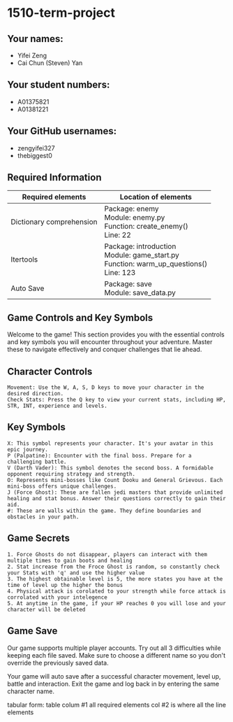 # 1510-term-project

## Your names:

- Yifei Zeng
- Cai Chun (Steven) Yan

## Your student numbers:

- A01375821
- A01381221

## Your GitHub usernames:

- zengyifei327
- thebiggest0

## Required Information

| Required elements        | Location of elements                                                                              |
|--------------------------|---------------------------------------------------------------------------------------------------|
| Dictionary comprehension | Package: enemy<br/>Module: enemy.py <br/>Function: create_enemy() <br/>Line: 22                   |
| Itertools                | Package: introduction<br/>Module: game_start.py <br/>Function: warm_up_questions() <br/>Line: 123 |
| Auto Save                | Package: save<br/>Module: save_data.py                                                            |


## Game Controls and Key Symbols

Welcome to the game! This section provides you with the essential controls and key symbols you will encounter throughout your adventure. Master these to navigate effectively and conquer challenges that lie ahead.

## Character Controls

    Movement: Use the W, A, S, D keys to move your character in the desired direction.
    Check Stats: Press the Q key to view your current stats, including HP, STR, INT, experience and levels.

## Key Symbols

    X: This symbol represents your character. It's your avatar in this epic journey.
    P (Palpatine): Encounter with the final boss. Prepare for a challenging battle.
    V (Darth Vader): This symbol denotes the second boss. A formidable opponent requiring strategy and strength.
    O: Represents mini-bosses like Count Dooku and General Grievous. Each mini-boss offers unique challenges.
    J (Force Ghost): These are fallen jedi masters that provide unlimited healing and stat bonus. Answer their questions correctly to gain their aid.
    #: These are walls within the game. They define boundaries and obstacles in your path.

## Game Secrets

    1. Force Ghosts do not disappear, players can interact with them multiple times to gain boots and healing
    2. Stat increase from the Froce Ghost is random, so constantly check your Stats with 'q' and use the higher value
    3. The highest obtainable level is 5, the more states you have at the time of level up the higher the bonus
    4. Physical attack is corolated to your strength while force attack is corrolated with your intelegence
    5. At anytime in the game, if your HP reaches 0 you will lose and your character will be deleted

## Game Save

Our game supports multiple player accounts. Try out all 3 difficulties while keeping each file saved. Make sure to 
choose a different name so you don't override the previously saved data.

Your game will auto save after a successful character movement, level up, battle and interaction. Exit the game and log
back in by entering the same character name. 

tabular form: table
colum #1 all required elements
col #2 is where all the line elements

